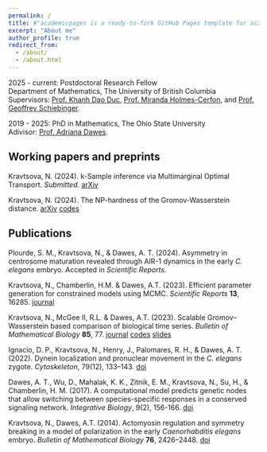```yaml
---
permalink: /
title: #"academicpages is a ready-to-fork GitHub Pages template for academic personal websites"
excerpt: "About me"
author_profile: true
redirect_from: 
  - /about/
  - /about.html
---
```


2025 - current: Postdoctoral Research Fellow <br> Department of Mathematics, The University of British Columbia <br> Supervisors: [Prof. Khanh Dao Duc](https://kdaoduc.com/), [Prof. Miranda Holmes-Cerfon](https://personal.math.ubc.ca/~holmescerfon/), and [Prof. Geoffrey Schiebinger](https://personal.math.ubc.ca/~geoff/).

2019 - 2025: PhD in Mathematics, The Ohio State University <br/> Adivisor: [Prof. Adriana Dawes](https://math.osu.edu/people/dawes.33). 

Working papers and preprints
------
Kravtsova, N. (2024). k-Sample inference via Multimarginal Optimal Transport. *Submitted*. 
[arXiv](https://arxiv.org/abs/2501.05645)

Kravtsova, N. (2024). The NP-hardness of the Gromov-Wasserstein distance.
[arXiv](https://arxiv.org/abs/2408.06525) [codes](https://github.com/kravtsova2/GW_NPhard)


Publications
------
Plourde, S. M., Kravtsova, N., & Dawes, A. T. (2024). Asymmetry in centrosome maturation revealed through AIR-1 dynamics in the early *C. elegans* embryo.
Accepted in *Scientific Reports*.

Kravtsova, N., Chamberlin, H.M. & Dawes, A.T. (2023). Efficient parameter generation for constrained models using MCMC. *Scientific Reports* **13**, 16285. [journal](https://www.nature.com/articles/s41598-023-43433-y)

Kravtsova, N., McGee II, R.L. & Dawes, A.T. (2023). Scalable Gromov–Wasserstein based comparison of biological time series. *Bulletin of Mathematical Biology* **85**, 77. [journal](https://link.springer.com/article/10.1007/s11538-023-01175-y) [codes](https://github.com/kravtsova2/GWtau) [slides](/files/SMB2023.pdf)

Ignacio, D. P., Kravtsova, N., Henry, J., Palomares, R. H., & Dawes, A. T. (2022). Dynein localization and pronuclear movement in the *C. elegans* zygote. *Cytoskeleton*, 79(12), 133–143. [doi](https://doi.org/10.1002/cm.21733)

Dawes, A. T., Wu, D., Mahalak, K. K., Zitnik, E. M., Kravtsova, N., Su, H., & Chamberlin, H. M.
(2017). A computational model predicts genetic nodes that allow switching between species-specific responses
in a conserved signaling network. *Integrative Biology*, 9(2), 156-166. [doi](https://doi.org/10.1039/c6ib00238b)

Kravtsova, N., Dawes, A.T. (2014). Actomyosin regulation and symmetry breaking in a model of polarization in the early *Caenorhabditis elegans* embryo. *Bulletin of Mathematical Biology* **76**, 2426–2448. [doi](https://doi.org/10.1007/s11538-014-0016-x)


